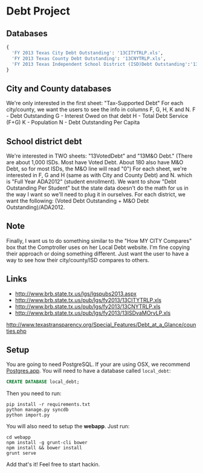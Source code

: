# Debt Project

## Databases

``` python
{
  'FY 2013 Texas City Debt Outstanding': '13CITYTRLP.xls',
  'FY 2013 Texas County Debt Outstanding': '13CNYTRLP.xls',
  'FY 2013 Texas Independent School District (ISD)Debt Outstanding':'13ISDvaMOrvLP.xls'
}
```

## City and County databases

We're only interested in the first sheet: "Tax-Supported Debt"
For each city/county, we want the users to see the info in columns F, G, H, K and N.
F - Debt Outstanding
G - Interest Owed on that debt
H - Total Debt Service (F+G)
K - Population
N - Debt Outstanding Per Capita

## School district debt
We're interested in TWO sheets: "13VotedDebt" and "13M&O Debt." (There are about 1,000 ISDs. Most have Voted Debt. About 180 also have M&O Debt, so for most ISDs, the M&O line will read "0")
For each sheet, we're interested in F, G and H (same as with City and County Debt) and N. which is "Full Year ADA2012" (student enrollment).
We want to show "Debt Outstanding Per Student" but the state data doesn't do the math for us in the way I want so we'll need to plug it in ourselves. For each district, we want the following: (Voted Debt Outstanding + M&O Debt Outstanding)/ADA2012.


## Note

Finally, I want us to do something similar to the "How MY CITY Compares" box that the Comptroller uses on her Local Debt website. I'm fine copying their approach or doing something different. Just want the user to have a way to see how their city/county/ISD compares to others.


## Links

* http://www.brb.state.tx.us/lgs/lgspubs2013.aspx
* http://www.brb.state.tx.us/pub/lgs/fy2013/13CITYTRLP.xls
* http://www.brb.state.tx.us/pub/lgs/fy2013/13CNYTRLP.xls
* http://www.brb.state.tx.us/pub/lgs/fy2013/13ISDvaMOrvLP.xls

http://www.texastransparency.org/Special_Features/Debt_at_a_Glance/counties.php

## Setup

You are going to need PostgreSQL. If your are using OSX, we recommend [Postgres.app](http://postgresapp.com/). You will need to have a database called `local_debt`:

```sql
CREATE DATABASE local_debt;
```

Then you need to run:

    pip install -r requirements.txt
    python manage.py syncdb
    python import.py

You will also need to setup the **webapp**. Just run:

    cd webapp
    npm install -g grunt-cli bower
    npm install && bower install
    grunt serve

  Add that's it! Feel free to start hackin.

